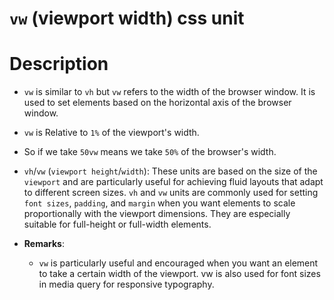# `vw` (viewport width) css unit

# Description

- `vw` is similar to `vh` but `vw` refers to the width of the browser window. It is used to set elements based on the horizontal axis of the browser window.

- `vw` is Relative to `1%` of the viewport's width.

- So if we take `50vw` means we take `50%` of the browser's width.

- `vh`/`vw` (`viewport height`/`width`): These units are based on the size of the `viewport` and are particularly useful for achieving fluid layouts that adapt to different screen sizes. `vh` and `vw` units are commonly used for setting `font sizes`, `padding`, and `margin` when you want elements to scale proportionally with the viewport dimensions. They are especially suitable for full-height or full-width elements.

- **Remarks**:
  - `vw` is particularly useful and encouraged when you want an element to take a certain width of the viewport. vw is also used for font sizes in media query for responsive typography.
